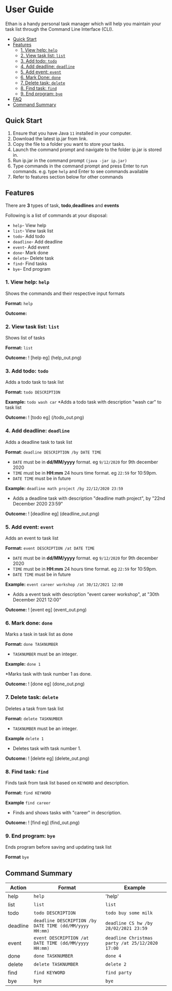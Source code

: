 # User Guide

Ethan is a handy personal task manager which will help you maintain your task list through the Command Line Interface (CLI).

* [Quick Start](#quick-start)
* [Features](#features)
    + [1. View help: `help`](#1-view-help-help)
    + [2. View task list: `list`](#2-view-task-list-list)
    + [3. Add todo: `todo`](#3-add-todo-todo)
    + [4. Add deadline: `deadline`](#4-add-deadline-deadline)
    + [5. Add event: `event`](#5-add-event-event)
    + [6. Mark Done: `done`](#6-mark-done-done)
    + [7. Delete task: `delete`](#7-delete-task-delete)
    + [8. Find task: `find`](#8-find-task-find)
    + [9. End program: `bye`](#9-end-program-bye)
* [FAQ](#faq)
* [Command Summary](#command-summary)

## Quick Start

1. Ensure that you have Java `11` installed in your computer.
2. Download the latest ip.jar from  link.
3. Copy the file to a folder you want to store your tasks.
4. Launch the command prompt and navigate to the folder ip.jar is stored in.
5. Run ip.jar in the command prompt `(java -jar ip.jar)`
6. Type commands in the command prompt and press Enter to run commands. e.g. type `help` and Enter to see commands available
7. Refer to features section below for other commands

## Features 
There are **3** types of task, **todo**,**deadlines** and **events**

Following is a list of commands at your disposal:
* `help`- View help
* `list`- View task list
* `todo`- Add todo
* `deadline`- Add deadline
* `event`- Add event
* `done`- Mark done
* `delete`- Delete task
* `find`- Find tasks
* `bye`- End program

### 1. View help: `help`
Shows the commands and their respective input formats

**Format:** `help`

**Outcome:**

### 2. View task list: `list`
Shows list of tasks

**Format:** `list`

**Outcome:**
! [help eg]
(help_out.png)


### 3. Add todo: `todo` 
Adds a todo task to task list

**Format:** `todo DESCRIPTION` 

**Example:** `todo wash car`
  *Adds a todo task with description "wash car" to task list

**Outcome:**
! [todo eg]
(/todo_out.png)


### 4. Add deadline: `deadline`
Adds a deadline task to task list

**Format**: `deadline DESCRIPTION /by DATE TIME`
 
* `DATE` must be in **dd/MM/yyyy** format. eg `9/12/2020` for 9th december 2020
* `TIME` must be in **HH:mm** 24 hours time format. eg `22:59` for 10:59pm.
* `DATE TIME` must be in future

**Example:** `deadline math project /by 22/12/2020 23:59`

* Adds a deadline task with description "deadline math project", by "22nd December 2020 23:59"

**Outcome:**
! [deadline eg]
(deadline_out.png)


### 5. Add event: `event`
Adds an event to task list

**Format:** `event DESCRIPTION /at DATE TIME`

* `DATE` must be in **dd/MM/yyyy** format. eg `9/12/2020` for 9th december 2020
* `TIME` must be in **HH:mm** 24 hours time format. eg `22:59` for 10:59pm.
* `DATE TIME` must be in future

**Example:** `event career workshop /at 30/12/2021 12:00`

* Adds a event task with description "event career workshop", at "30th December 2021 12:00"

**Outcome:**
! [event eg]
(event_out.png)


### 6. Mark done: `done`
Marks a task in task list as done

**Format:** `done TASKNUMBER`

* `TASKNUMBER` must be an integer.

**Example:** `done 1`

*Marks task with task number 1 as done.

**Outcome:**
! [done eg]
(done_out.png)


### 7. Delete task: `delete`
Deletes a task from task list

**Format:** `delete TASKNUMBER`

* `TASKNUMBER` must be an integer.

**Example** `delete 1`

* Deletes task with task number 1.

**Outcome:**
! [delete eg]
(delete_out.png)


### 8. Find task: `find`
Finds task from task list based on `KEYWORD` and description.

**Format:** `find KEYWORD`

**Example** `find career`

* Finds and shows tasks with "career" in description.

**Outcome:**
! [find eg]
(find_out.png)


### 9. End program: `bye`
Ends program before saving and updating task list

**Format** `bye`

## Command Summary
Action | Format | Example
-------- | --------- | ---------
help | `help` | 'help'
list | `list` | `list`
todo | `todo DESCRIPTION` | `todo buy some milk`
deadline | `deadline DESCRIPTION /by DATE TIME (dd/MM/yyyy HH:mm)` | `deadline CS hw /by 28/02/2021 23:59`
event | `event DESCRIPTION /at DATE TIME (dd/MM/yyyy HH:mm)` | `deadline Christmas party /at 25/12/2020 17:00 `
done | `done TASKNUMBER` | `done 4`
delete | `delete TASKNUMBER` | `delete 2`
find | `find KEYWORD` | `find party`
bye | `bye` | `bye`

